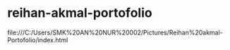 # reihan-akmal-portofolio
file:///C:/Users/SMK%20AN%20NUR%20002/Pictures/Reihan%20akmal-Portofolio/index.html
